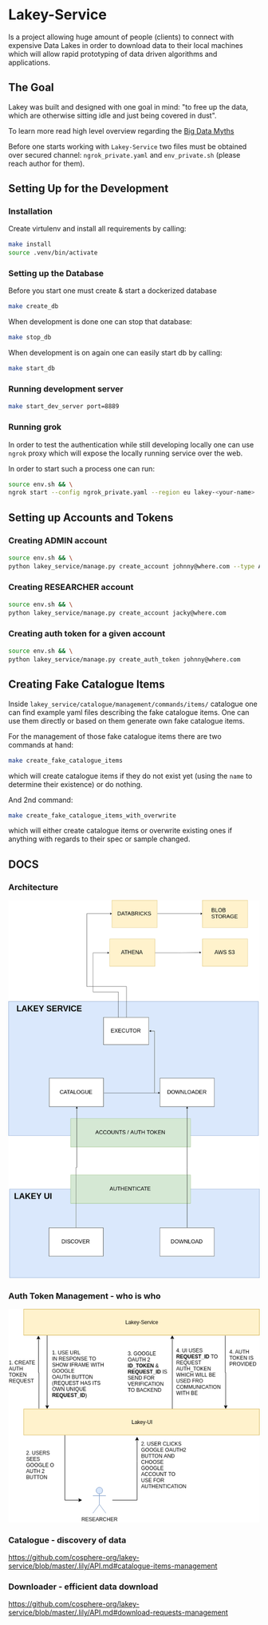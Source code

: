 
# Lakey-Service

Is a project allowing huge amount of people (clients) to connect with expensive Data Lakes in order to download data to their local machines which will allow rapid prototyping of data driven algorithms and applications.

## The Goal

Lakey was built and designed with one goal in mind: "to free up the data, which are otherwise sitting idle and just being covered in dust".

To learn more read high level overview regarding the [Big Data Myths](https://github.com/cosphere-org/lakey-service/blob/master/LAKEY.md)

Before one starts working with `Lakey-Service` two files must be obtained over secured channel: `ngrok_private.yaml` and `env_private.sh` (please reach author for them).

## Setting Up for the Development

### Installation

Create virtulenv and install all requirements by calling:

```bash
make install
source .venv/bin/activate
```

### Setting up the Database

Before you start one must create & start a dockerized database

```bash
make create_db
```

When development is done one can stop that database:

```bash
make stop_db
```

When development is on again one can easily start db by calling:

```bash
make start_db
```


### Running development server

```bash
make start_dev_server port=8889
```

### Running grok

In order to test the authentication while still developing locally one can use `ngrok` proxy which will expose the locally running service over the web.

In order to start such a process one can run:

```bash
source env.sh && \
ngrok start --config ngrok_private.yaml --region eu lakey-<your-name>
```

## Setting up Accounts and Tokens

### Creating ADMIN account

```bash
source env.sh && \
python lakey_service/manage.py create_account johnny@where.com --type ADMIN
```

### Creating RESEARCHER account

```bash
source env.sh && \
python lakey_service/manage.py create_account jacky@where.com
```

### Creating auth token for a given account
```bash
source env.sh && \
python lakey_service/manage.py create_auth_token johnny@where.com
```

## Creating Fake Catalogue Items

Inside `lakey_service/catalogue/management/commands/items/` catalogue one can find example yaml files describing the fake catalogue items. One can use them directly or based on them generate own fake catalogue items.

For the management of those fake catalogue items there are two commands at hand:

```bash
make create_fake_catalogue_items
```

which will create catalogue items if they do not exist yet (using the `name` to determine their existence) or do nothing.

And 2nd command:
```bash
make create_fake_catalogue_items_with_overwrite
```

which will either create catalogue items or overwrite existing ones if anything with regards to their spec or sample changed.

## DOCS

### Architecture

[![lakey-flows-main](./assets/lakey-flows-main.png)](https://www.draw.io/#G10wj4nSI7JHLVParPvdDMrLe4CMT4Vg6r)

### Auth Token Management - who is who

[![auth-token-flow](./assets/lakey-auth-token-flow.png)](https://www.draw.io/#G10wj4nSI7JHLVParPvdDMrLe4CMT4Vg6r)

### Catalogue - discovery of data

https://github.com/cosphere-org/lakey-service/blob/master/.lily/API.md#catalogue-items-management

### Downloader - efficient data download

https://github.com/cosphere-org/lakey-service/blob/master/.lily/API.md#download-requests-management
